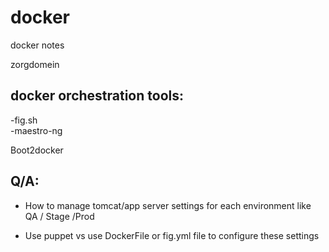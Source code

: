 # docker
docker notes


zorgdomein

docker orchestration tools:
--------------------------
-fig.sh  
-maestro-ng

Boot2docker

Q/A:
---
* How to manage tomcat/app server settings for each environment like QA / Stage /Prod  
- Use puppet vs use DockerFile or fig.yml file to configure these settings
